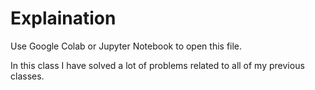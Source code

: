 # Explaination

Use Google Colab or Jupyter Notebook to open this file.

In this class I have solved a lot of problems related to all of my previous classes.
